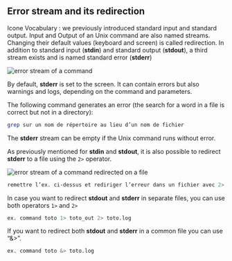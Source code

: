 ## Error stream and its redirection

Icone Vocabulary : we previously introduced standard input and standard output. 
Input and Output of an Unix command are also named streams. Changing their default values (keyboard and screen) is called redirection.
In addition to standard input (**stdin**) and standard output (**stdout**), a third stream exists and is named standard error (**stderr**) 

![error stream of a command](./assets/stream_in_out_err.png)

By default, **stderr** is set to the screen. It can contain errors but also warnings and logs, depending on the command and parameters. 

The following command generates an error (the search for a word in a file is correct but not in a directory):
```bash
grep sur un nom de répertoire au lieu d’un nom de fichier
```
The **stderr** stream can be empty if the Unix command runs without error.

As previously mentioned for **stdin** and **stdout**, it is also possible to redirect **stderr** to a file using the `2>` operator.

![error stream of a command redirected on a file](./assets/stream_in_outfile_errfile.png)

```bash
remettre l’ex. ci-dessus et rediriger l’erreur dans un fichier avec 2>
```

In case you want to redirect **stdout** and **stderr** in separate files, you can use both operators `1>` and `2>`

```bash
ex. command toto 1> toto_out 2> toto.log
```
If you want to redirect both **stdout** and **stderr** in a common file you can use “&>”.
```bash
ex. command toto &> toto.log
```
